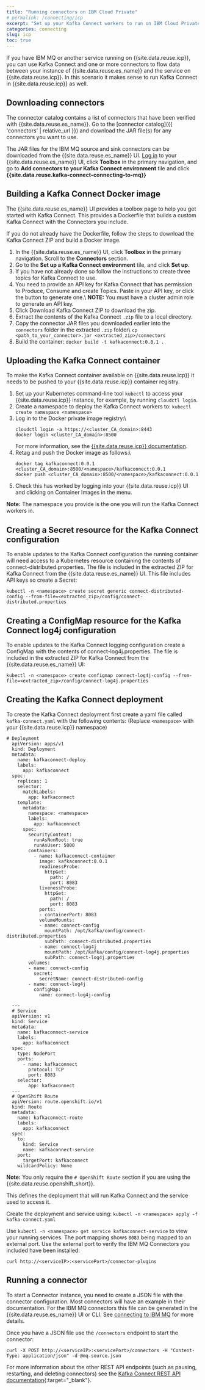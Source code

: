 ```yaml
---
title: "Running connectors on IBM Cloud Private"
# permalink: /connecting/icp
excerpt: "Set up your Kafka Connect workers to run on IBM Cloud Private."
categories: connecting
slug: icp
toc: true
---
```


If you have IBM MQ or another service running on {{site.data.reuse.icp}}, you can use Kafka Connect and one or more connectors to flow data between your instance of {{site.data.reuse.es_name}} and the service on {{site.data.reuse.icp}}. In this scenario it makes sense to run Kafka Connect in {{site.data.reuse.icp}} as well.

## Downloading connectors

The connector catalog contains a list of connectors that have been verified with {{site.data.reuse.es_name}}. Go to the [connector catalog]({{ 'connectors' | relative_url }}) and download the JAR file(s) for any connectors you want to use.

The JAR files for the IBM MQ source and sink connectors can be downloaded from the {{site.data.reuse.es_name}} UI. [Log in](../../getting-started/logging-in/) to your {{site.data.reuse.es_name}} UI, click **Toolbox** in the primary navigation, and go to **Add connectors to your Kafka Connect environment** tile and click **{{site.data.reuse.kafka-connect-connecting-to-mq}}**

## Building a Kafka Connect Docker image

The {{site.data.reuse.es_name}} UI provides a toolbox page to help you get started with Kafka Connect. This provides a Dockerfile that builds a custom Kafka Connect with the Connectors you include.

If you do not already have the Dockerfile, follow the steps to download the Kafka Connect ZIP and build a Docker image.

1. In the {{site.data.reuse.es_name}} UI, click **Toolbox** in the primary navigation. Scroll to the **Connectors** section.
2. Go to the **Set up a Kafka Connect environment** tile, and click **Set up**.
3. If you have not already done so follow the instructions to create three topics for Kafka Connect to use.
4. You need to provide an API key for Kafka Connect that has permission to Produce, Consume and create Topics. Paste in your API key, or click the button to generate one.\\
   **NOTE:** You must have a cluster admin role to generate an API key.
5. Click Download Kafka Connect ZIP to download the zip.
6. Extract the contents of the Kafka Connect `.zip` file to a local directory.
7. Copy the connector JAR files you downloaded earlier into the `connectors` folder in the extracted `.zip` folder\\
   `cp <path_to_your_connector>.jar <extracted_zip>/connectors`
8. Build the container: `docker build -t kafkaconnect:0.0.1 .`

## Uploading the Kafka Connect container

To make the Kafka Connect container available on {{site.data.reuse.icp}} it needs to be pushed to your {{site.data.reuse.icp}} container registry.

1. Set up your Kubernetes command-line tool `kubectl` to access your {{site.data.reuse.icp}} instance, for example, by running `cloudctl login`.
2. Create a namespace to deploy the Kafka Connect workers to: `kubectl create namespace <namespace>`
3. Log in to the Docker private image registry:\\
   ```
   cloudctl login -a https://<cluster_CA_domain>:8443
   docker login <cluster_CA_domain>:8500
   ```
   For more information, see the [{{site.data.reuse.icp}} documentation](https://www.ibm.com/support/knowledgecenter/SSBS6K_3.2.1/manage_images/using_docker_cli.html).
4. Retag and push the Docker image as follows:\\
   ```
   docker tag kafkaconnect:0.0.1 <cluster_CA_domain>:8500/<namespace>/kafkaconnect:0.0.1
   docker push <cluster_CA_domain>:8500/<namespace>/kafkaconnect:0.0.1
   ```
5. Check this has worked by logging into your {{site.data.reuse.icp}} UI and clicking on Container Images in the menu.

**Note:** The namespace you provide is the one you will run the Kafka Connect workers in.

## Creating a Secret resource for the Kafka Connect configuration

To enable updates to the Kafka Connect configuration the running container will need access to a Kubernetes resource containing the contents of connect-distributed.properties. The file is included in the extracted ZIP for Kafka Connect from the {{site.data.reuse.es_name}} UI. This file includes API keys so create a Secret:

```
kubectl -n <namespace> create secret generic connect-distributed-config --from-file=<extracted_zip>/config/connect-distributed.properties
```

## Creating a ConfigMap resource for the Kafka Connect log4j configuration

To enable updates to the Kafka Connect logging configuration create a ConfigMap with the contents of connect-log4j.properties. The file is included in the extracted ZIP for Kafka Connect from the {{site.data.reuse.es_name}} UI:

```
kubectl -n <namespace> create configmap connect-log4j-config --from-file=<extracted_zip>/config/connect-log4j.properties
```

## Creating the Kafka Connect deployment

To create the Kafka Connect deployment first create a yaml file called `kafka-connect.yaml` with the following contents: (Replace `<namespace>` with your {{site.data.reuse.icp}} namespace)
```
# Deployment
  apiVersion: apps/v1
  kind: Deployment
  metadata:
    name: kafkaconnect-deploy
    labels:
      app: kafkaconnect
  spec:
    replicas: 1
    selector:
      matchLabels:
        app: kafkaconnect
    template:
      metadata:
        namespace: <namespace>
        labels:
          app: kafkaconnect
      spec:
        securityContext:
          runAsNonRoot: true
          runAsUser: 5000
        containers:
          - name: kafkaconnect-container
            image: kafkaconnect:0.0.1
            readinessProbe:
              httpGet:
                path: /
                port: 8083
            livenessProbe:
              httpGet:
                path: /
                port: 8083
            ports:
            - containerPort: 8083
            volumeMounts:
            - name: connect-config
              mountPath: /opt/kafka/config/connect-distributed.properties
              subPath: connect-distributed.properties
            - name: connect-log4j
              mountPath: /opt/kafka/config/connect-log4j.properties
              subPath: connect-log4j.properties
        volumes:
        - name: connect-config
          secret:
            secretName: connect-distributed-config
        - name: connect-log4j
          configMap:
            name: connect-log4j-config

  ---
  # Service
  apiVersion: v1
  kind: Service
  metadata:
    name: kafkaconnect-service
    labels:
      app: kafkaconnect
  spec:
    type: NodePort
    ports:
      - name: kafkaconnect
        protocol: TCP
        port: 8083
    selector:
        app: kafkaconnect
  ---
  # OpenShift Route
  apiVersion: route.openshift.io/v1
  kind: Route
  metadata:
    name: kafkaconnect-route
    labels:
      app: kafkaconnect
  spec:
    to:
      kind: Service
      name: kafkaconnect-service
    port:
      targetPort: kafkaconnect
    wildcardPolicy: None
```

**Note:** You only require the `# OpenShift Route` section if you are using the {{site.data.reuse.openshift_short}}.

This defines the deployment that will run Kafka Connect and the service used to access it.

Create the deployment and service using: `kubectl -n <namespace> apply -f kafka-connect.yaml`

Use `kubectl -n <namespace> get service kafkaconnect-service` to view your running services. The port mapping shows `8083` being mapped to an external port. Use the external port to verify the IBM MQ Connectors you included have been installed:

`curl http://<serviceIP>:<servicePort>/connector-plugins`

## Running a connector

To start a Connector instance, you need to create a JSON file with the connector configuration. Most connectors will have an example in their documentation. For the IBM MQ connectors this file can be generated in the {{site.data.reuse.es_name}} UI or CLI. See [connecting to IBM MQ](../mq/) for more details.

Once you have a JSON file use the `/connectors` endpoint to start the connector:

```
curl -X POST http://<serviceIP>:<servicePort>/connectors -H "Content-Type: application/json" -d @mq-source.json
```

For more information about the other REST API endpoints (such as pausing, restarting, and deleting connectors) see the [Kafka Connect REST API documentation](https://kafka.apache.org/documentation/#connect_rest){:target="_blank"}.
